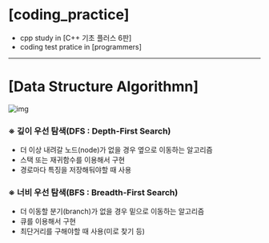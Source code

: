 # [coding_practice]
- cpp study in [C++ 기초 플러스 6판]
- coding test pratice in [programmers]

---

# [Data Structure Algorithmn]
![img](https://user-images.githubusercontent.com/47807421/140685210-bc718742-0848-4a29-9fb7-94895a82edb9.gif)
### ※ 깊이 우선 탐색(DFS : Depth-First Search)
- 더 이상 내려갈 노드(node)가 없을 경우 옆으로 이동하는 알고리즘
- 스택 또는 재귀함수를 이용해서 구현
- 경로마다 특징을 저장해둬야할 때 사용
### ※ 너비 우선 탐색(BFS : Breadth-First Search)
- 더 이동할 분기(branch)가 없을 경우 밑으로 이동하는 알고리즘
- 큐를 이용해서 구현
- 최단거리를 구해야할 때 사용(미로 찾기 등)
